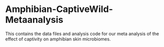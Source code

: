 # Amphibian-CaptiveWild-Metaanalysis

This contains the data files and analysis code for our meta analysis of the effect of captivity on amphibian skin microbiomes.

